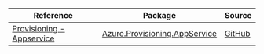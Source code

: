| Reference | Package | Source |
|---|---|---|
|[Provisioning - Appservice](provisioning.appservice-readme.md)|[Azure.Provisioning.AppService](https://www.nuget.org/packages/Azure.Provisioning.AppService)|[GitHub](https://github.com/Azure/azure-sdk-for-net/blob/main/sdk/provisioning/Azure.Provisioning.AppService)|

